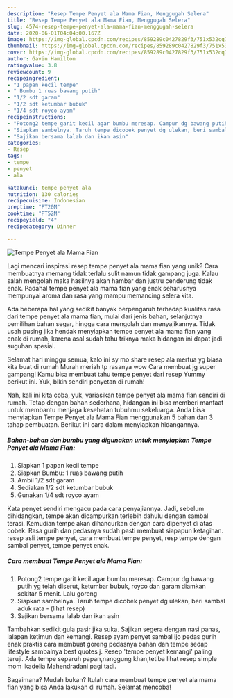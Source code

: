 ```yaml
---
description: "Resep Tempe Penyet ala Mama Fian, Menggugah Selera"
title: "Resep Tempe Penyet ala Mama Fian, Menggugah Selera"
slug: 4574-resep-tempe-penyet-ala-mama-fian-menggugah-selera
date: 2020-06-01T04:04:00.167Z
image: https://img-global.cpcdn.com/recipes/859289c0427829f3/751x532cq70/tempe-penyet-ala-mama-fian-foto-resep-utama.jpg
thumbnail: https://img-global.cpcdn.com/recipes/859289c0427829f3/751x532cq70/tempe-penyet-ala-mama-fian-foto-resep-utama.jpg
cover: https://img-global.cpcdn.com/recipes/859289c0427829f3/751x532cq70/tempe-penyet-ala-mama-fian-foto-resep-utama.jpg
author: Gavin Hamilton
ratingvalue: 3.8
reviewcount: 9
recipeingredient:
- "1 papan kecil tempe"
- " Bumbu 1 ruas bawang putih"
- "1/2 sdt garam"
- "1/2 sdt ketumbar bubuk"
- "1/4 sdt royco ayam"
recipeinstructions:
- "Potong2 tempe garit kecil agar bumbu meresap. Campur dg bawang putih yg telah diserut, ketumbar bubuk, royco dan garam diamkan sekitar 5 menit. Lalu goreng"
- "Siapkan sambelnya. Taruh tempe dicobek penyet dg ulekan, beri sambal aduk rata             (lihat resep)"
- "Sajikan bersama lalab dan ikan asin"
categories:
- Resep
tags:
- tempe
- penyet
- ala

katakunci: tempe penyet ala 
nutrition: 130 calories
recipecuisine: Indonesian
preptime: "PT20M"
cooktime: "PT52M"
recipeyield: "4"
recipecategory: Dinner

---
```



![Tempe Penyet ala Mama Fian](https://img-global.cpcdn.com/recipes/859289c0427829f3/751x532cq70/tempe-penyet-ala-mama-fian-foto-resep-utama.jpg)

Lagi mencari inspirasi resep tempe penyet ala mama fian yang unik? Cara membuatnya memang tidak terlalu sulit namun tidak gampang juga. Kalau salah mengolah maka hasilnya akan hambar dan justru cenderung tidak enak. Padahal tempe penyet ala mama fian yang enak seharusnya mempunyai aroma dan rasa yang mampu memancing selera kita.

Ada beberapa hal yang sedikit banyak berpengaruh terhadap kualitas rasa dari tempe penyet ala mama fian, mulai dari jenis bahan, selanjutnya pemilihan bahan segar, hingga cara mengolah dan menyajikannya. Tidak usah pusing jika hendak menyiapkan tempe penyet ala mama fian yang enak di rumah, karena asal sudah tahu triknya maka hidangan ini dapat jadi suguhan spesial.

Selamat hari minggu semua, kalo ini sy mo share resep ala mertua yg biasa kita buat di rumah Murah meriah tp rasanya wow Cara membuat jg super gampang! Kamu bisa membuat tahu tempe penyet dari resep Yummy berikut ini. Yuk, bikin sendiri penyetan di rumah!


Nah, kali ini kita coba, yuk, variasikan tempe penyet ala mama fian sendiri di rumah. Tetap dengan bahan sederhana, hidangan ini bisa memberi manfaat untuk membantu menjaga kesehatan tubuhmu sekeluarga. Anda bisa menyiapkan Tempe Penyet ala Mama Fian menggunakan 5 bahan dan 3 tahap pembuatan. Berikut ini cara dalam menyiapkan hidangannya.

<!--inarticleads1-->

##### Bahan-bahan dan bumbu yang digunakan untuk menyiapkan Tempe Penyet ala Mama Fian:

1. Siapkan 1 papan kecil tempe
1. Siapkan  Bumbu: 1 ruas bawang putih
1. Ambil 1/2 sdt garam
1. Sediakan 1/2 sdt ketumbar bubuk
1. Gunakan 1/4 sdt royco ayam


Kata penyet sendiri mengacu pada cara penyajiannya. Jadi, sebelum dihidangkan, tempe akan dicampurkan terlebih dahulu dengan sambal terasi. Kemudian tempe akan dihancurkan dengan cara dipenyet di atas cobek. Rasa gurih dan pedasnya sudah pasti membuat siapapun ketagihan. resep asli tempe penyet, cara membuat tempe penyet, resp tempe dengan sambal penyet, tempe penyet enak. 

<!--inarticleads2-->

##### Cara membuat Tempe Penyet ala Mama Fian:

1. Potong2 tempe garit kecil agar bumbu meresap. Campur dg bawang putih yg telah diserut, ketumbar bubuk, royco dan garam diamkan sekitar 5 menit. Lalu goreng
1. Siapkan sambelnya. Taruh tempe dicobek penyet dg ulekan, beri sambal aduk rata -             (lihat resep)
1. Sajikan bersama lalab dan ikan asin


Tambahkan sedikit gula pasir jika suka. Sajikan segera dengan nasi panas, lalapan ketimun dan kemangi. Resep ayam penyet sambal ijo pedas gurih enak praktis cara membuat goreng pedasnya bahan dan tempe sedap lifestyle sambalnya best quotes j. Resep &#39;tempe penyet kemangi&#39; paling teruji. Ada tempe separuh papan,nanggung khan,tetiba lihat resep simple mom Ikadelia Mahendradani pagi tadi. 

Bagaimana? Mudah bukan? Itulah cara membuat tempe penyet ala mama fian yang bisa Anda lakukan di rumah. Selamat mencoba!
